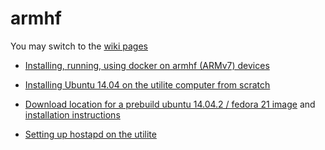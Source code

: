 # armhf
You may switch to the [wiki pages](https://github.com/umiddelb/armhf/wiki)

* [Installing, running, using docker on armhf (ARMv7) devices](https://github.com/umiddelb/armhf/wiki/Installing,-running,-using-docker-on-armhf-(ARMv7)-devices)

* [Installing Ubuntu 14.04 on the utilite computer from scratch](https://github.com/umiddelb/armhf/wiki/Installing-Ubuntu-14.04-on-the-utilite-computer-from-scratch)

* [Download location for a prebuild ubuntu 14.04.2 / fedora 21 image](http://utilite.middelberg.de) and [installation instructions](https://github.com/umiddelb/armhf/wiki/Installing-Ubuntu-14.04-on-the-utilite-computer-from-scratch#exhibit-download-a-prebuilt-archive-with-kernels-included)

* [Setting up hostapd on the utilite](https://github.com/umiddelb/armhf/wiki/Setting-up-hostapd-on-the-utilite)
